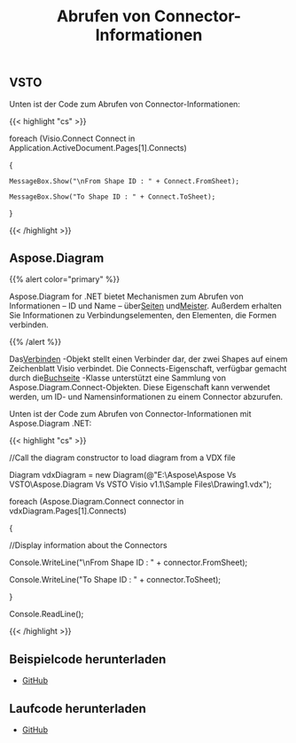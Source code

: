 ﻿---
title: Abrufen von Connector-Informationen
type: docs
weight: 90
url: /de/net/retrieving-connector-information/
---
## **VSTO**
Unten ist der Code zum Abrufen von Connector-Informationen:

{{< highlight "cs" >}}

   foreach (Visio.Connect Connect in Application.ActiveDocument.Pages[1].Connects)

  {

    MessageBox.Show("\nFrom Shape ID : " + Connect.FromSheet);

    MessageBox.Show("To Shape ID : " + Connect.ToSheet);

  }


{{< /highlight >}}
## **Aspose.Diagram**
{{% alert color="primary" %}} 

 Aspose.Diagram for .NET bietet Mechanismen zum Abrufen von Informationen – ID und Name – über[Seiten](https://reference.aspose.com/diagram/net/aspose.diagram/pagecollection) und[Meister](https://reference.aspose.com/diagram/net/aspose.diagram/mastercollection). Außerdem erhalten Sie Informationen zu Verbindungselementen, den Elementen, die Formen verbinden.

{{% /alert %}} 

 Das[Verbinden](https://reference.aspose.com/diagram/net/aspose.diagram/connect) -Objekt stellt einen Verbinder dar, der zwei Shapes auf einem Zeichenblatt Visio verbindet. Die Connects-Eigenschaft, verfügbar gemacht durch die[Buchseite](https://reference.aspose.com/diagram/net/aspose.diagram/page) -Klasse unterstützt eine Sammlung von Aspose.Diagram.Connect-Objekten. Diese Eigenschaft kann verwendet werden, um ID- und Namensinformationen zu einem Connector abzurufen.

Unten ist der Code zum Abrufen von Connector-Informationen mit Aspose.Diagram .NET:

{{< highlight "cs" >}}

  //Call the diagram constructor to load diagram from a VDX file

 Diagram vdxDiagram = new Diagram(@"E:\Aspose\Aspose Vs VSTO\Aspose.Diagram Vs VSTO Visio v1.1\Sample Files\Drawing1.vdx");

 foreach (Aspose.Diagram.Connect connector in vdxDiagram.Pages[1].Connects)

 {

   //Display information about the Connectors

   Console.WriteLine("\nFrom Shape ID : " + connector.FromSheet);

   Console.WriteLine("To Shape ID : " + connector.ToSheet);

 }

 Console.ReadLine();


{{< /highlight >}}
## **Beispielcode herunterladen**
- [GitHub](https://github.com/aspose-diagram/Aspose.Diagram-for-.NET/releases/tag/AsposeDiagramVsVSTOv1.1)
## **Laufcode herunterladen**
- [GitHub](https://github.com/aspose-diagram/Aspose.Diagram-for-.NET/tree/master/Plugins/Aspose.Diagram%20Vs%20VSTO%20Visio/Code%20Comparison%20of%20Common%20Features/Retrieving%20Connector%20Information)
